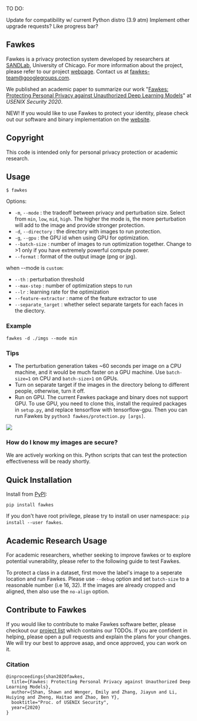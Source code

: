 TO DO: 

Update for compatibility w/ current Python distro (3.9 atm)
Implement other upgrade requests? Like progress bar?

Fawkes
------

Fawkes is a privacy protection system developed by researchers at [SANDLab](https://sandlab.cs.uchicago.edu/), University of Chicago. For more information about the project, please refer to our project [webpage](https://sandlab.cs.uchicago.edu/fawkes/). Contact us at fawkes-team@googlegroups.com. 

We published an academic paper to summarize our work "[Fawkes: Protecting Personal Privacy against Unauthorized Deep Learning Models](https://www.shawnshan.com/files/publication/fawkes.pdf)" at *USENIX Security 2020*. 

NEW! If you would like to use Fawkes to protect your identity, please check out our software and binary implementation on the [website](https://sandlab.cs.uchicago.edu/fawkes/#code). 



Copyright
---------
This code is intended only for personal privacy protection or academic research. 

Usage
-----

`$ fawkes`

Options:

* `-m`, `--mode`       : the tradeoff between privacy and perturbation size. Select from `min`, `low`, `mid`, `high`. The higher the mode is, the more perturbation will add to the image and provide stronger protection. 
* `-d`, `--directory`  : the directory with images to run protection.
* `-g`, `--gpu`        : the GPU id when using GPU for optimization.
* `--batch-size`       : number of images to run optimization together. Change to >1 only if you have extremely powerful compute power. 
* `--format`      : format of the output image (png or jpg). 

when --mode is `custom`: 
* `--th`       : perturbation threshold
* `--max-step`       : number of optimization steps to run 
* `--lr`       : learning rate for the optimization
* `--feature-extractor` : name of the feature extractor to use
* `--separate_target`   : whether select separate targets for each faces in the diectory. 

### Example

`fawkes -d ./imgs --mode min`

### Tips
- The perturbation generation takes ~60 seconds per image on a CPU machine, and it would be much faster on a GPU machine. Use `batch-size=1` on CPU and `batch-size>1` on GPUs. 
- Turn on separate target if the images in the directory belong to different people, otherwise, turn it off. 
- Run on GPU. The current Fawkes package and binary does not support GPU. To use GPU, you need to clone this, install the required packages in `setup.py`, and replace tensorflow with tensorflow-gpu. Then you can run Fawkes by `python3 fawkes/protection.py [args]`. 

![](http://sandlab.cs.uchicago.edu/fawkes/files/obama.png)

### How do I know my images are secure? 
We are actively working on this. Python scripts that can test the protection effectiveness will be ready shortly. 

Quick Installation
------------------

Install from [PyPI](https://pypi.org/project/fawkes/):

```
pip install fawkes
```

If you don't have root privilege, please try to install on user namespace: `pip install --user fawkes`.


Academic Research Usage
-----------------------
For academic researchers, whether seeking to improve fawkes or to explore potential vunerability, please refer to the following guide to test Fawkes. 

To protect a class in a dataset, first move the label's image to a seperate location and run Fawkes. Please use `--debug` option and set `batch-size` to a reasonable number (i.e 16, 32). If the images are already cropped and aligned, then also use the `no-align` option. 



Contribute to Fawkes
--------------------

If you would like to contribute to make Fawkes software better, please checkout our [project list](https://github.com/Shawn-Shan/fawkes/projects/1) which contains our TODOs. If you are confident in helping, please open a pull requests and explain the plans for your changes. We will try our best to approve asap, and once approved, you can work on it. 


### Citation
```
@inproceedings{shan2020fawkes,
  title={Fawkes: Protecting Personal Privacy against Unauthorized Deep Learning Models},
  author={Shan, Shawn and Wenger, Emily and Zhang, Jiayun and Li, Huiying and Zheng, Haitao and Zhao, Ben Y},
  booktitle="Proc. of USENIX Security",
  year={2020}
}
```
